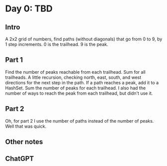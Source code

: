 # Day 0: TBD

## Intro

A 2x2 grid of numbers, find paths (without diagonals) that go from 0 to 9, by 1 step increments.
0 is the trailhead.
9 is the peak.

## Part 1

Find the number of peaks reachable from each trailhead.
Sum for all trailheads.
A little recursion, checking north, east, south, and west directions for the next step in the path.
If a path reaches a peak, add it to a HashSet.
Sum the number of peaks for each trailhead.
I also had the number of ways to reach the peak from each trailhead, but didn't use it.

## Part 2

Oh, for part 2 I use the number of paths instead of the number of peaks.
Well that was quick.

## Other notes



## ChatGPT

